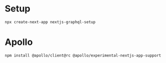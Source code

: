 # Setup

```bash
npx create-next-app nextjs-graphql-setup
```

# Apollo

```bash
npm install @apollo/client@rc @apollo/experimental-nextjs-app-support
```
